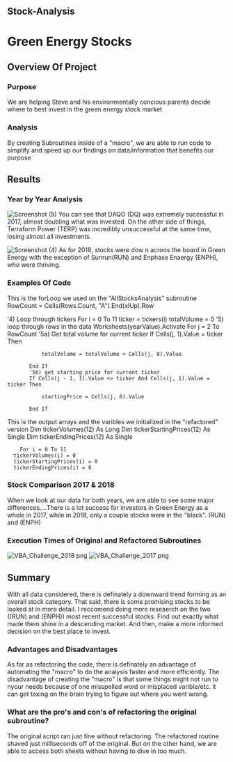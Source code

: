 ## Stock-Analysis

# Green Energy Stocks

## Overview Of Project

### Purpose
We are helping Steve and his environmentally concious parents decide where to best invest in the green energy stock market

### Analysis
By creating Subroutines inside of a "macro", we are able to run code to simplify and speed up our findings on data/information that benefits our purpose

## Results

### Year by Year Analysis
![Screenshot (5)](https://user-images.githubusercontent.com/79877349/112691607-ccca7600-8e3a-11eb-8aae-fafe6a69d23d.png)
You can see that DAQO (DQ) was extremely successful in 2017, almost doubling what was invested. On the other side of things, Terraform Power (TERP) was incredibly unsuccessful at the same time, losing almost all investments.

![Screenshot (4)](https://user-images.githubusercontent.com/79877349/112691904-3cd8fc00-8e3b-11eb-8d2b-1d34c13ea083.png)
As for 2018, stocks were dow n acroos the board in Green Energy with the exception of Sunrun(RUN) and Enphase Enaergy (ENPH), who were thriving.

### Examples Of Code
This is the forLoop we used on the "AllStocksAnalysis" subroutine
   RowCount = Cells(Rows.Count, "A").End(xlUp).Row

   '4) Loop through tickers
   For i = 0 To 11
       ticker = tickers(i)
       totalVolume = 0
       '5) loop through rows in the data
       Worksheets(yearValue).Activate
       For j = 2 To RowCount
           '5a) Get total volume for current ticker
           If Cells(j, 1).Value = ticker Then

               totalVolume = totalVolume + Cells(j, 8).Value

           End If
           '5b) get starting price for current ticker
           If Cells(j - 1, 1).Value <> ticker And Cells(j, 1).Value = ticker Then

               startingPrice = Cells(j, 6).Value

           End If
This is the output arrays and the varibles we initialized in the "refactored" version
    Dim tickerVolumes(12) As Long
    Dim tickerStartingPrices(12) As Single
    Dim tickerEndingPrices(12) As Single
    
        For i = 0 To 11
      tickerVolumes(i) = 0
      tickerStartingPrices(i) = 0
      tickerEndingPrices(i) = 0
      
### Stock Comparison 2017 & 2018
When we look at our data for both years, we are able to see some major differences....There is a lot success for investors in Green Energy as a whole in 2017, while in 2018, only a couple stocks were in the "black". (RUN) and (ENPH)

### Execution Times of Original and Refactored Subroutines

![VBA_Challenge_2018 png](https://user-images.githubusercontent.com/79877349/112693351-b671e980-8e3d-11eb-910d-968add455b84.png)
![VBA_Challenge_2017 png](https://user-images.githubusercontent.com/79877349/112693447-e5885b00-8e3d-11eb-90d9-deab6e954ac6.png)

## Summary
With all data considered, there is definately a downward trend forming as an overall stock category. That said, there is some promising stocks to be looked at in more detail. I reccomend doing more reseaerch on the two ((RUN) and (ENPH)) most recent successful stocks. Find out exactly what made them shine in a descending market. And then, make a more informed decision on the best place to invest.

### Advantages and Disadvantages
As far as refactoring the code, there is definately an advantage of automating the "macro" to do the analysis faster and more efficiently.
The disadvantage of creating  the "macro" is that some things might not run to nyour needs because of one misspelled word or misplaced varible/etc. it can get taxing on the brain trying to figure out where you went wrong.

### What are the pro's and con's of refactoring the original subroutine?
The original script ran just fine without refactoring. The refactored routine shaved just milliseconds off of the original. But on the other hand, we are able to access both sheets without having to dive in too much. 


